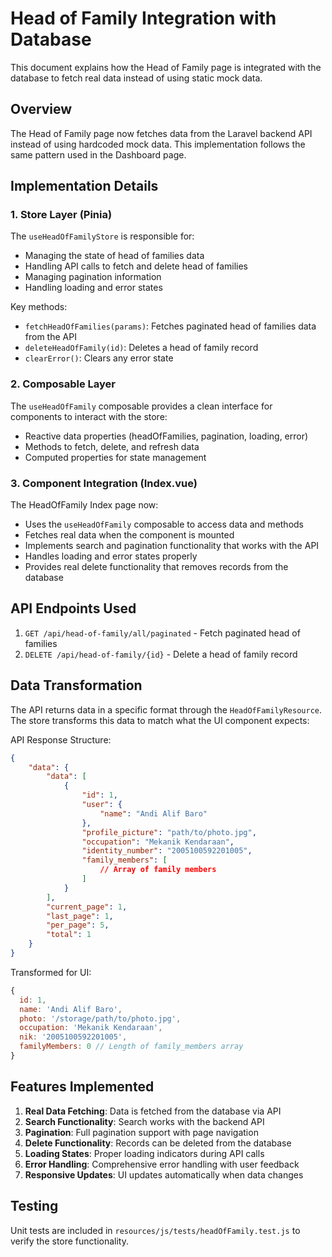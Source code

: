 # Head of Family Integration with Database

This document explains how the Head of Family page is integrated with the database to fetch real data instead of using static mock data.

## Overview

The Head of Family page now fetches data from the Laravel backend API instead of using hardcoded mock data. This implementation follows the same pattern used in the Dashboard page.

## Implementation Details

### 1. Store Layer (Pinia)

The `useHeadOfFamilyStore` is responsible for:

-   Managing the state of head of families data
-   Handling API calls to fetch and delete head of families
-   Managing pagination information
-   Handling loading and error states

Key methods:

-   `fetchHeadOfFamilies(params)`: Fetches paginated head of families data from the API
-   `deleteHeadOfFamily(id)`: Deletes a head of family record
-   `clearError()`: Clears any error state

### 2. Composable Layer

The `useHeadOfFamily` composable provides a clean interface for components to interact with the store:

-   Reactive data properties (headOfFamilies, pagination, loading, error)
-   Methods to fetch, delete, and refresh data
-   Computed properties for state management

### 3. Component Integration (Index.vue)

The HeadOfFamily Index page now:

-   Uses the `useHeadOfFamily` composable to access data and methods
-   Fetches real data when the component is mounted
-   Implements search and pagination functionality that works with the API
-   Handles loading and error states properly
-   Provides real delete functionality that removes records from the database

## API Endpoints Used

1. `GET /api/head-of-family/all/paginated` - Fetch paginated head of families
2. `DELETE /api/head-of-family/{id}` - Delete a head of family record

## Data Transformation

The API returns data in a specific format through the `HeadOfFamilyResource`. The store transforms this data to match what the UI component expects:

API Response Structure:

```json
{
    "data": {
        "data": [
            {
                "id": 1,
                "user": {
                    "name": "Andi Alif Baro"
                },
                "profile_picture": "path/to/photo.jpg",
                "occupation": "Mekanik Kendaraan",
                "identity_number": "2005100592201005",
                "family_members": [
                    // Array of family members
                ]
            }
        ],
        "current_page": 1,
        "last_page": 1,
        "per_page": 5,
        "total": 1
    }
}
```

Transformed for UI:

```javascript
{
  id: 1,
  name: 'Andi Alif Baro',
  photo: '/storage/path/to/photo.jpg',
  occupation: 'Mekanik Kendaraan',
  nik: '2005100592201005',
  familyMembers: 0 // Length of family_members array
}
```

## Features Implemented

1. **Real Data Fetching**: Data is fetched from the database via API
2. **Search Functionality**: Search works with the backend API
3. **Pagination**: Full pagination support with page navigation
4. **Delete Functionality**: Records can be deleted from the database
5. **Loading States**: Proper loading indicators during API calls
6. **Error Handling**: Comprehensive error handling with user feedback
7. **Responsive Updates**: UI updates automatically when data changes

## Testing

Unit tests are included in `resources/js/tests/headOfFamily.test.js` to verify the store functionality.
